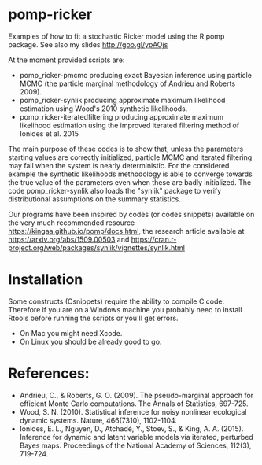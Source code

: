 # pomp-ricker
Examples of how to fit a stochastic Ricker model using the R pomp package. See also my slides http://goo.gl/ypAOjs

At the moment provided scripts are:
- pomp_ricker-pmcmc producing exact Bayesian inference using particle MCMC (the particle marginal methodology of Andrieu and Roberts 2009).
- pomp_ricker-synlik producing approximate maximum likelihood estimation using Wood's 2010 synthetic likelihoods.
- pomp_ricker-iteratedfiltering producing approximate maximum likelihood estimation using the improved iterated filtering method of  Ionides et al. 2015

The main purpose of these codes is to show that, unless the parameters starting values are correctly initialized, particle MCMC and iterated filtering may fail when the system is nearly deterministic. For the considered example the synthetic likelihoods methodology is able to converge towards the true value of the parameters even when these are badly initialized.
The code pomp_ricker-synlik also loads the "synlik" package to verify distributional assumptions on the summary statistics.

Our programs have been inspired by codes (or codes snippets) available on the very much recommended resource https://kingaa.github.io/pomp/docs.html, the research article available at https://arxiv.org/abs/1509.00503 and https://cran.r-project.org/web/packages/synlik/vignettes/synlik.html

# Installation
Some constructs (Csnippets) require the ability to compile C code.
Therefore if you are on a Windows machine you probably need to install Rtools before running the scripts or you'll get errors.
- On Mac you might need Xcode.
- On Linux you should be already good to go.

# References:
- Andrieu, C., & Roberts, G. O. (2009). The pseudo-marginal approach for efficient Monte Carlo computations. The Annals of Statistics, 697-725.
- Wood, S. N. (2010). Statistical inference for noisy nonlinear ecological dynamic systems. Nature, 466(7310), 1102-1104.
- Ionides, E. L., Nguyen, D., Atchadé, Y., Stoev, S., & King, A. A. (2015). Inference for dynamic and latent variable models via iterated, perturbed Bayes maps. Proceedings of the National Academy of Sciences, 112(3), 719-724.
